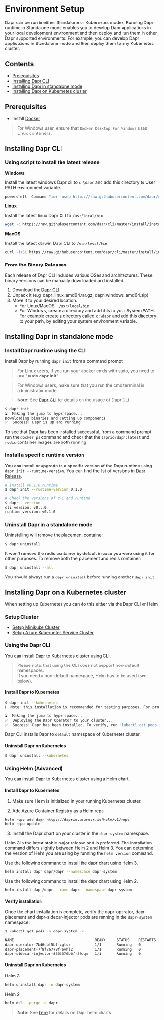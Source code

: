 # Environment Setup

Dapr can be run in either Standalone or Kubernetes modes. Running Dapr runtime in Standalone mode enables you to develop Dapr applications in your local development environment and then deploy and run them in other Dapr supported environments. For example, you can develop Dapr applications in Standalone mode and then deploy them to any Kubernetes cluster.

## Contents

 - [Prerequisites](#prerequisites)
 - [Installing Dapr CLI](#installing-dapr-cli)
 - [Installing Dapr in standalone mode](#installing-dapr-in-standalone-mode)
 - [Installing Dapr on Kubernetes cluster](#installing-dapr-on-a-kubernetes-cluster)

## Prerequisites

* Install [Docker](https://docs.docker.com/install/)

> For Windows user, ensure that `Docker Desktop For Windows` uses Linux containers.

## Installing Dapr CLI

### Using script to install the latest release

**Windows**

Install the latest windows Dapr cli to `c:\dapr` and add this directory to User PATH environment variable.

```powershell
powershell -Command "iwr -useb https://raw.githubusercontent.com/dapr/cli/master/install/install.ps1 | iex"
```

**Linux**

Install the latest linux Dapr CLI to `/usr/local/bin`

```bash
wget -q https://raw.githubusercontent.com/dapr/cli/master/install/install.sh -O - | /bin/bash
```

**MacOS**

Install the latest darwin Dapr CLI to `/usr/local/bin`

```bash
curl -fsSL https://raw.githubusercontent.com/dapr/cli/master/install/install.sh | /bin/bash
```

### From the Binary Releases

Each release of Dapr CLI includes various OSes and architectures. These binary versions can be manually downloaded and installed.

1. Download the [Dapr CLI](https://github.com/dapr/cli/releases)
2. Unpack it (e.g. dapr_linux_amd64.tar.gz, dapr_windows_amd64.zip)
3. Move it to your desired location.
   * For Linux/MacOS - `/usr/local/bin`
   * For Windows, create a directory and add this to your System PATH. For example create a directory called `c:\dapr` and add this directory to your path, by editing your system environment variable.

## Installing Dapr in standalone mode

### Install Dapr runtime using the CLI
Install Dapr by running `dapr init` from a command prompt

> For Linux users, if you run your docker cmds with sudo, you need to use "**sudo dapr init**"

> For Windows users, make sure that you run the cmd terminal in administrator mode

> **Note:** See [Dapr CLI](https://github.com/dapr/cli) for details on the usage of Dapr CLI

```bash
$ dapr init
⌛  Making the jump to hyperspace...
Downloading binaries and setting up components
✅  Success! Dapr is up and running
```

To see that Dapr has been installed successful, from a command prompt run the `docker ps` command and check that the `daprio/dapr:latest` and `redis` container images are both running.

### Install a specific runtime version

You can install or upgrade to a specific version of the Dapr runtime using `dapr init --runtime-version`. You can find the list of versions in [Dapr Release](https://github.com/dapr/dapr/releases).

```bash
# Install v0.1.0 runtime
$ dapr init --runtime-version 0.1.0

# Check the versions of cli and runtime
$ dapr --version
cli version: v0.1.0
runtime version: v0.1.0
```

### Uninstall Dapr in a standalone mode

Uninstalling will remove the placement container.  

```bash
$ dapr uninstall
```

It won't remove the redis container by default in case you were using it for other purposes.  To remove both the placement and redis container:

```bash
$ dapr uninstall --all
```

You should always run a `dapr uninstall` before running another `dapr init`.

## Installing Dapr on a Kubernetes cluster

When setting up Kubernetes you can do this either via the Dapr CLI or Helm

### Setup Cluster

* [Setup Minikube Cluster](./cluster/setup-minikube.md)
* [Setup Azure Kubernetes Service Cluster](./cluster/setup-aks.md)

### Using the Dapr CLI

You can install Dapr to Kubernetes cluster using CLI.

> Please note, that using the CLI does not support non-default namespaces.  
> If you need a non-default namespace, Helm has to be used (see below).

#### Install Dapr to Kubernetes

```bash
$ dapr init --kubernetes
ℹ️  Note: this installation is recommended for testing purposes. For production environments, please use Helm

⌛  Making the jump to hyperspace...
✅  Deploying the Dapr Operator to your cluster...
✅  Success! Dapr has been installed. To verify, run 'kubectl get pods -w' in your terminal
```

Dapr CLI installs Dapr to `default` namespace of Kubernetes cluster.

#### Uninstall Dapr on Kubernetes

```bash
$ dapr uninstall --kubernetes
```

### Using Helm (Advanced)

You can install Dapr to Kubernetes cluster using a Helm chart.

#### Install Dapr to Kubernetes

1. Make sure Helm is initialized in your running Kubernetes cluster.

2. Add Azure Container Registry as a Helm repo

```bash
helm repo add dapr https://daprio.azurecr.io/helm/v1/repo
helm repo update
```

3. Install the Dapr chart on your cluster in the `dapr-system` namespace.

Helm 3 is the latest stable major release and is preferred. The installation command differs slightly between Helm 2 and Helm 3. You can determine the version of Helm you are using by running the `helm version` command.

Use the following command to install the dapr chart using Helm 3.
```bash
helm install dapr dapr/dapr --namespace dapr-system
```

Use the following command to install the dapr chart using Helm 2.
```bash
helm install dapr/dapr --name dapr --namespace dapr-system
```

#### Verify installation

Once the chart installation is complete, verify the dapr-operator, dapr-placement and dapr-sidecar-injector pods are running in the `dapr-system` namespace:

```bash
$ kubectl get pods -n dapr-system -w

NAME                                     READY     STATUS    RESTARTS   AGE
dapr-operator-7bd6cbf5bf-xglsr           1/1       Running   0          40s
dapr-placement-7f8f76778f-6vhl2          1/1       Running   0          40s
dapr-sidecar-injector-8555576b6f-29cqm   1/1       Running   0          40s
```

#### Uninstall Dapr on Kubernetes

Helm 3
```bash
helm uninstall dapr -n dapr-system
```

Helm 2
```bash
helm del --purge -n dapr
```

> **Note:** See [here](https://github.com/dapr/dapr/blob/master/charts/dapr/README.md) for details on Dapr helm charts.
